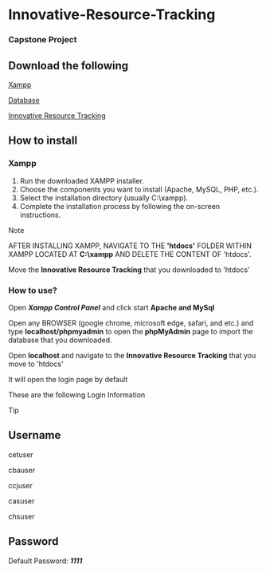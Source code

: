 # Innovative-Resource-Tracking

### Capstone Project

## Download the following

[Xampp](https://www.apachefriends.org/)

[Database](https://github.com/MoisesVeloso/Innovative-Resource-Tracking/tree/main/Database)

[Innovative Resource Tracking](https://github.com/MoisesVeloso/Innovative-Resource-Tracking/archive/refs/heads/main.zip)

## How to install

### Xampp

1. Run the downloaded XAMPP installer.
2. Choose the components you want to install (Apache, MySQL, PHP, etc.).
3. Select the installation directory (usually C:\xampp).
4. Complete the installation process by following the on-screen instructions.


>[!NOTE]  
>AFTER INSTALLING XAMPP, NAVIGATE TO THE **'htdocs'** FOLDER WITHIN XAMPP LOCATED AT **C:\xampp** AND DELETE THE CONTENT OF 'htdocs'.

Move the **Innovative Resource Tracking** that you downloaded to 'htdocs'

### How to use?

Open ***Xampp Control Panel*** and click start **Apache and MySql**

Open any BROWSER (google chrome, microsoft edge, safari, and etc.) and type **localhost/phpmyadmin** to open the **phpMyAdmin** page to import the database that you downloaded.

Open **localhost** and navigate to the __Innovative Resource Tracking__ that you move to 'htdocs'

It will open the login page by default

These are the following Login Information

>[!TIP]
>## Username
>
>cetuser
>
>cbauser
>
>ccjuser
>
>casuser
>
>chsuser
>
>## Password
>Default Password: ***1111***
  